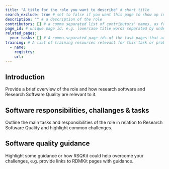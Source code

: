 ```yaml
---
title: "A title for the role you want to describe" # short title
search_exclude: true # set to false if you want this page to show up in search results
description: "" # a description of the role
contributors: [] # a comma separated list of contributors' names, as found in _data/CONTRIBUTORS.yml
page_id: # unique page id, e.g. lowercase title words separated by underscore(s) - for example page_id of 'version control' page could be version_control
related_pages:
  your_tasks: [] # A comma-separated page_ids of the task pages that are related to the current page
training: # A list of training resources relevant for this task or problem (e.g from TeSS registry or elsewhere)
  - name:
    registry:
    url:
---
```


## Introduction

Provide a brief overview of the role and how research software and Research Software Quality are relevant to it.

## Software responsibilities, challanges & tasks

Outline the main tasks and responsibilities of the role in relation to Research Software Quality and highlight common challenges.

## Software quality guidance

Highlight some guidance or how RSQKit could help overcome your challenges, e.g. provide links to RDMKit pages with guidance.
